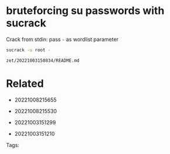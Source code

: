 # bruteforcing su passwords with sucrack
Crack from stdin: pass `-` as wordlist parameter
```bash
sucrack -u root -
```

` zet/20221003150834/README.md `

# Related

- 20221008215655

- 20221008215530

- 20221003151299

- 20221003151210


Tags:

    
